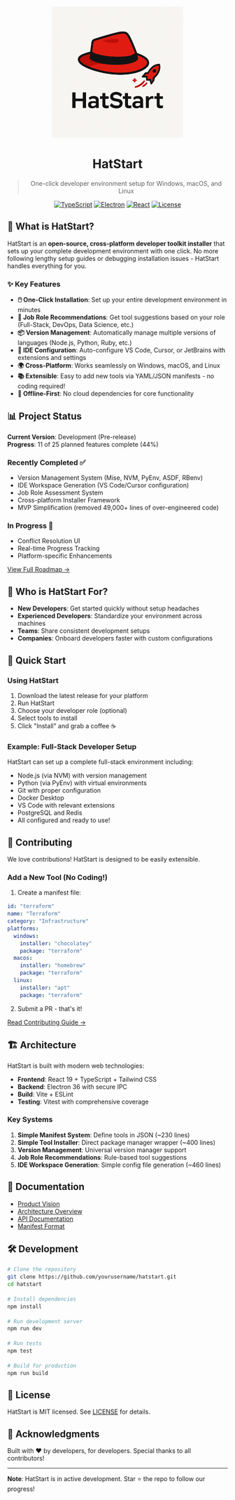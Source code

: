 <div align="center">
  <img src="docs/assets/HatStart Logo.png" alt="HatStart Logo" width="300" />
  
  # HatStart
  
  > One-click developer environment setup for Windows, macOS, and Linux
  
  [![TypeScript](https://img.shields.io/badge/TypeScript-5.3-blue)](https://www.typescriptlang.org/)
  [![Electron](https://img.shields.io/badge/Electron-36-9FEAF9)](https://www.electronjs.org/)
  [![React](https://img.shields.io/badge/React-19-61DAFB)](https://reactjs.org/)
  [![License](https://img.shields.io/badge/License-MIT-green)](LICENSE)
</div>

## 🚀 What is HatStart?

HatStart is an **open-source, cross-platform developer toolkit installer** that sets up your complete development environment with one click. No more following lengthy setup guides or debugging installation issues - HatStart handles everything for you.

### ✨ Key Features

- **🖱️ One-Click Installation**: Set up your entire development environment in minutes
- **🎯 Job Role Recommendations**: Get tool suggestions based on your role (Full-Stack, DevOps, Data Science, etc.)
- **📦 Version Management**: Automatically manage multiple versions of languages (Node.js, Python, Ruby, etc.)
- **🔧 IDE Configuration**: Auto-configure VS Code, Cursor, or JetBrains with extensions and settings
- **🌍 Cross-Platform**: Works seamlessly on Windows, macOS, and Linux
- **📚 Extensible**: Easy to add new tools via YAML/JSON manifests - no coding required!
- **🚫 Offline-First**: No cloud dependencies for core functionality

## 📊 Project Status

**Current Version**: Development (Pre-release)  
**Progress**: 11 of 25 planned features complete (44%)

### Recently Completed ✅
- Version Management System (Mise, NVM, PyEnv, ASDF, RBenv)
- IDE Workspace Generation (VS Code/Cursor configuration)
- Job Role Assessment System
- Cross-platform Installer Framework
- MVP Simplification (removed 49,000+ lines of over-engineered code)

### In Progress 🔄
- Conflict Resolution UI
- Real-time Progress Tracking
- Platform-specific Enhancements

[View Full Roadmap →](https://github.com/yourusername/hatstart/issues)

## 🎯 Who is HatStart For?

- **New Developers**: Get started quickly without setup headaches
- **Experienced Developers**: Standardize your environment across machines
- **Teams**: Share consistent development setups
- **Companies**: Onboard developers faster with custom configurations

## 🚀 Quick Start

### Using HatStart

1. Download the latest release for your platform
2. Run HatStart
3. Choose your developer role (optional)
4. Select tools to install
5. Click "Install" and grab a coffee ☕

### Example: Full-Stack Developer Setup

HatStart can set up a complete full-stack environment including:
- Node.js (via NVM) with version management
- Python (via PyEnv) with virtual environments  
- Git with proper configuration
- Docker Desktop
- VS Code with relevant extensions
- PostgreSQL and Redis
- All configured and ready to use!

## 🤝 Contributing

We love contributions! HatStart is designed to be easily extensible.

### Add a New Tool (No Coding!)

1. Create a manifest file:
```yaml
id: "terraform"
name: "Terraform"
category: "Infrastructure"
platforms:
  windows:
    installer: "chocolatey"
    package: "terraform"
  macos:
    installer: "homebrew"
    package: "terraform"
  linux:
    installer: "apt"
    package: "terraform"
```

2. Submit a PR - that's it!

[Read Contributing Guide →](CONTRIBUTING.md)

## 🏗️ Architecture

HatStart is built with modern web technologies:

- **Frontend**: React 19 + TypeScript + Tailwind CSS
- **Backend**: Electron 36 with secure IPC
- **Build**: Vite + ESLint  
- **Testing**: Vitest with comprehensive coverage

### Key Systems

1. **Simple Manifest System**: Define tools in JSON (~230 lines)
2. **Simple Tool Installer**: Direct package manager wrapper (~400 lines)
3. **Version Management**: Universal version manager support
4. **Job Role Recommendations**: Rule-based tool suggestions
5. **IDE Workspace Generation**: Simple config file generation (~460 lines)

## 📖 Documentation

- [Product Vision](docs/PRODUCT_VISION.md)
- [Architecture Overview](docs/ARCHITECTURE.md)
- [API Documentation](docs/API.md)
- [Manifest Format](docs/MANIFEST_FORMAT.md)

## 🛠️ Development

```bash
# Clone the repository
git clone https://github.com/yourusername/hatstart.git
cd hatstart

# Install dependencies
npm install

# Run development server
npm run dev

# Run tests
npm test

# Build for production
npm run build
```

## 📜 License

HatStart is MIT licensed. See [LICENSE](LICENSE) for details.

## 🙏 Acknowledgments

Built with ❤️ by developers, for developers. Special thanks to all contributors!

---

**Note**: HatStart is in active development. Star ⭐ the repo to follow our progress!